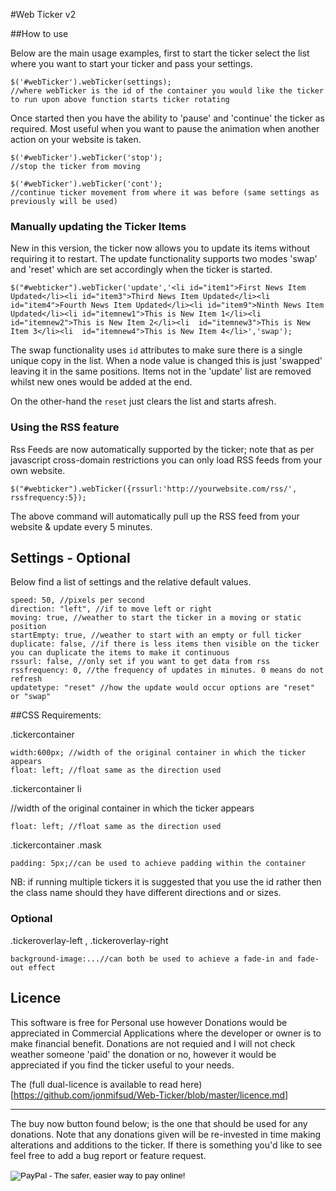 #Web Ticker v2

##How to use

Below are the main usage examples, first to start the ticker select the list where you want to start your ticker and pass your settings.

	$('#webTicker').webTicker(settings);
	//where webTicker is the id of the container you would like the ticker to run upon above function starts ticker rotating

Once started then you have the ability to 'pause' and 'continue' the ticker as required. Most useful when you want to pause the animation when another action on your website is taken.

	$('#webTicker').webTicker('stop');
	//stop the ticker from moving

	$('#webTicker').webTicker('cont');
	//continue ticker movement from where it was before (same settings as previously will be used)

### Manually updating the Ticker Items

New in this version, the ticker now allows you to update its items without requiring it to restart.
The update functionality supports two modes 'swap' and 'reset' which are set accordingly when the ticker is started.

	$("#webticker").webTicker('update','<li id="item1">First News Item Updated</li><li id="item3">Third News Item Updated</li><li id="item4">Fourth News Item Updated</li><li id="item9">Ninth News Item Updated</li><li id="itemnew1">This is New Item 1</li><li  id="itemnew2">This is New Item 2</li><li  id="itemnew3">This is New Item 3</li><li  id="itemnew4">This is New Item 4</li>','swap');

The swap functionality uses `id` attributes to make sure there is a single unique copy in the list. 
When a node value is changed this is just 'swapped' leaving it in the same positions.
Items not in the 'update' list are removed whilst new ones would be added at the end.

On the other-hand the `reset` just clears the list and starts afresh.


### Using the RSS feature

Rss Feeds are now automatically supported by the ticker; note that as per javascript cross-domain restrictions you can only load RSS feeds from your own website.

	$("#webticker").webTicker({rssurl:'http://yourwebsite.com/rss/', rssfrequency:5});

The above command will automatically pull up the RSS feed from your website & update every 5 minutes.


## Settings - Optional

Below find a list of settings and the relative default values.

	speed: 50, //pixels per second
	direction: "left", //if to move left or right
	moving: true, //weather to start the ticker in a moving or static position
	startEmpty: true, //weather to start with an empty or full ticker
	duplicate: false, //if there is less items then visible on the ticker you can duplicate the items to make it continuous
	rssurl: false, //only set if you want to get data from rss
	rssfrequency: 0, //the frequency of updates in minutes. 0 means do not refresh
	updatetype: "reset" //how the update would occur options are "reset" or "swap"

##CSS Requirements:

.tickercontainer

	width:600px; //width of the original container in which the ticker appears
	float: left; //float same as the direction used


.tickercontainer li

//width of the original container in which the ticker appears

	float: left; //float same as the direction used

.tickercontainer .mask

	padding: 5px;//can be used to achieve padding within the container

NB: if running multiple tickers it is suggested that you use the id rather then the class name should they have different directions and or sizes.

### Optional

.tickeroverlay-left , .tickeroverlay-right

	background-image:...//can both be used to achieve a fade-in and fade-out effect 

## Licence

This software is free for Personal use however Donations would be appreciated in Commercial Applications where the developer or owner is to make financial benefit.
Donations are not requied and I will not check weather someone 'paid' the donation or no, however it would be appreciated if you find the ticker useful to your needs.

The (full dual-licence is available to read here)[https://github.com/jonmifsud/Web-Ticker/blob/master/licence.md]

-------------

The buy now button found below; is the one that should be used for any donations.
Note that any donations given will be re-invested in time making alterations and additions to the ticker.
If there is something you'd like to see feel free to add a bug report or feature request.

<form action="https://www.paypal.com/cgi-bin/webscr" method="post">
<input type="hidden" name="cmd" value="_s-xclick">
<input type="hidden" name="hosted_button_id" value="NYPE2HLXLCMA4">
<input type="image" src="https://www.paypalobjects.com/en_US/i/btn/btn_buynow_SM.gif" border="0" name="submit" alt="PayPal - The safer, easier way to pay online!">
<img alt="" border="0" src="https://www.paypalobjects.com/en_US/i/scr/pixel.gif" width="1" height="1">
</form>